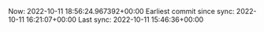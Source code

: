Now: 2022-10-11 18:56:24.967392+00:00 Earliest commit since sync: 2022-10-11 16:21:07+00:00 Last sync: 2022-10-11 15:46:36+00:00
